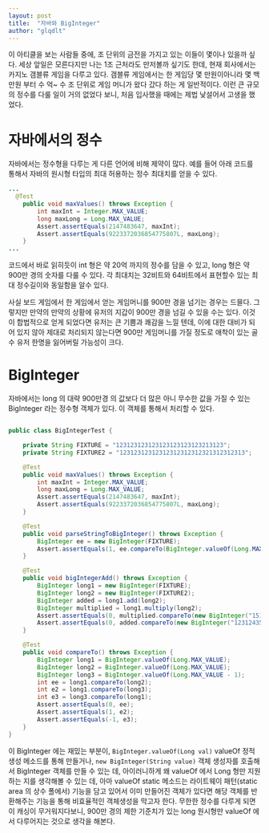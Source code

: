 ```yaml
---
layout: post
title:  "자바와 BigInteger"
author: "glqdlt"
---
```


이 아티클을 보는 사람들 중에, 조 단위의 금전을 가지고 있는 이들이 몇이나 있을까 싶다.
세상 앞일은 모른다지만 나는 1조 근처라도 만저볼까 싶기도 한데,
현재 회사에서는 카지노 갬블류 게임을 다루고 있다. 갬블류 게임에서는 한 게임당 몇 만원이아니라 몇 백만원 부터 수 억~ 수 조 단위로 게임 머니가 왔다 갔다 하는 게 일반적이다.
이런 큰 규모의 정수를 다룰 일이 거의 없었다 보니, 처음 입사했을 때에는 제법 낯설어서 고생을 했었다.

# 자바에서의 정수

자바에서는 정수형을 다루는 게 다른 언어에 비해 제약이 많다.
예를 들어 아래 코드를 통해서 자바의 원시형 타입의 최대 허용하는 정수 최대치를 얻을 수 있다.

```java
...
  @Test
    public void maxValues() throws Exception {
        int maxInt = Integer.MAX_VALUE;
        long maxLong = Long.MAX_VALUE;
        Assert.assertEquals(2147483647, maxInt);
        Assert.assertEquals(9223372036854775807L, maxLong);
    }
...

```
코드에서 바로 읽히듯이 int 형은 약 20억 까지의 정수를 담을 수 있고, long 형은 약 900만 경의 숫자를 다룰 수 있다. 각 최대치는 32비트와 64비트에서 표현할수 있는 최대 정수길이와 동일함을 알수 있다.

사실 보드 게임에서 한 게임에서 얻는 게임머니를 900만 경을 넘기는 경우는 드믈다.  그렇지만 만약의 만약의 상황에 유저의 지갑이 900만 경을 넘길 수 있을 수는 있다. 이것이 합법적으로 얻게 되었다면 유저는 큰 기쁨과 쾌감을 느낄 텐데, 이에 대한 대비가 되어 있지 않아 제대로 처리되지 않는다면 900만 게임머니를 가질 정도로 애착이 있는 골수 유저 한명을 잃어버릴 가능성이 크다.

# BigInteger

자바에서는 long 의 대략 900만경 의 값보다 더 많은 아니 무수한 값을 가질 수 있는 BigInteger 라는 정수형 객체가 있다. 이 객체를 통해서 처리할 수 있다.

```java

public class BigIntegerTest {

    private String FIXTURE = "123123123123123123123123213123";
    private String FIXTURE2 = "12312312312312312312312321312312313";

    @Test
    public void maxValues() throws Exception {
        int maxInt = Integer.MAX_VALUE;
        long maxLong = Long.MAX_VALUE;
        Assert.assertEquals(2147483647, maxInt);
        Assert.assertEquals(9223372036854775807L, maxLong);
    }

    @Test
    public void parseStringToBigInteger() throws Exception {
        BigInteger ee = new BigInteger(FIXTURE);
        Assert.assertEquals(1, ee.compareTo(BigInteger.valueOf(Long.MAX_VALUE)));
    }

    @Test
    public void bigIntegerAdd() throws Exception {
        BigInteger long1 = new BigInteger(FIXTURE);
        BigInteger long2 = new BigInteger(FIXTURE2);
        BigInteger added = long1.add(long2);
        BigInteger multiplied = long1.multiply(long2);
        Assert.assertEquals(0, multiplied.compareTo(new BigInteger("1515930344759173588002419047460360445030616201788182957436083499")));
        Assert.assertEquals(0, added.compareTo(new BigInteger("12312435435435435435435444435525436")));
    }

    @Test
    public void compareTo() throws Exception {
        BigInteger long1 = BigInteger.valueOf(Long.MAX_VALUE);
        BigInteger long2 = BigInteger.valueOf(Long.MAX_VALUE);
        BigInteger long3 = BigInteger.valueOf(Long.MAX_VALUE - 1);
        int ee = long1.compareTo(long2);
        int e2 = long1.compareTo(long3);
        int e3 = long3.compareTo(long1);
        Assert.assertEquals(0, ee);
        Assert.assertEquals(1, e2);
        Assert.assertEquals(-1, e3);
    }
}

```

이 BigInteger 에는 재밌는 부분이, ```BigInteger.valueOf(Long val)``` valueOf 정적 생성 메소드를 통해 만들거나, ```new BigInteger(String value)``` 객체 생성자를 호출해서 BigInteger 객체를 만들 수 있는 데, 아이러니하게 왜 valueOf 에서 Long 형만 지원하는 지를 생각해볼 수 있는 데, 아마 valueOf static 메소드는 라이트웨이 패턴(static area 의 상수 폴에서) 기능을 담고 있어서 이미 만들어진 객체가 있다면 해당 객체를 반환해주는 기능을 통해 비효율적인 객체생성을 막고자 한다. 무한한 정수를 다루게 되면 이 캐싱이 무거워지다보니, 900만 경의 제한 기준치가 있는 long 원시형만 valueOf 에서 다루어지는 것으로 생각을 해본다.